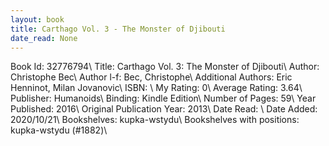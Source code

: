 ```yaml
---
layout: book
title: Carthago Vol. 3 - The Monster of Djibouti
date_read: None
---
```


Book Id: 32776794\ 
Title: Carthago Vol. 3: The Monster of Djibouti\ 
Author: Christophe Bec\ 
Author l-f: Bec, Christophe\ 
Additional Authors: Eric Henninot, Milan Jovanovic\ 
ISBN: \ 
My Rating: 0\ 
Average Rating: 3.64\ 
Publisher: Humanoids\ 
Binding: Kindle Edition\ 
Number of Pages: 59\ 
Year Published: 2016\ 
Original Publication Year: 2013\ 
Date Read: \ 
Date Added: 2020/10/21\ 
Bookshelves: kupka-wstydu\ 
Bookshelves with positions: kupka-wstydu (#1882)\ 

